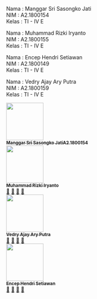 Nama : Manggar Sri Sasongko Jati <br>
NIM : A2.1800154 <br>
Kelas : TI - IV E <br>

Nama : Muhammad Rizki Iryanto <br>
NIM : A2.1800155 <br>
Kelas : TI - IV E <br>

Nama : Encep Hendri Setiawan  <br>
NIM : A2.1800149 <br>
Kelas : TI - IV E <br>

Nama : Vedry Ajay Ary Putra <br>
NIM : A2.1800159 <br>
Kelas : TI - IV E <br>

<tr>
     <!-- Baris 2 Max 7 Akun -->
     <td align="center"><a href="#"><img src="https://avatars0.githubusercontent.com/u/61769361?s=460&u=63a3756b2880bc06bafb56f49f64f9427085c7ee&v=4" width="100px;" alt=""/><br /><sub><b>Manggar Sri Sasongko Jati</b></sub><sub><b>A2.1800154</b></sub></td>
  <br>
  <tr>
     <!-- Baris 2 Max 7 Akun -->
     <td align="center"><a href="#"><img src="https://avatars1.githubusercontent.com/u/62083185?s=400&u=0e4124ad96780beb739df19666296b8dc82828e9&v=4" width="100px;" alt=""/><br /><sub><b>Muhammad Rizki Iryanto</b></sub></a><br /><a href="#" title="https://github.com/rizkiiryanto96">🔗</a> <a href="#" title="Documentation">📖</a> <a href="#" title="Profile">👀</a> <a href="#" title="Talks">📢</a></td>
  <br>
  <tr>
     <!-- Baris 2 Max 7 Akun -->
     <td align="center"><a href="#"><img src="https://avatars1.githubusercontent.com/u/66822894?s=400&u=fa3b8430e087bbf02c787491aac231c80ba7b9c2&v=4" width="100px;" alt=""/><br /><sub><b>Vedry Ajay Ary Putra</b></sub></a><br /><a href="#" title="https://github.com/VedryAP">🔗</a> <a href="#" title="Documentation">📖</a> <a href="#" title="Profile">👀</a> <a href="#" title="Talks">📢</a></td>
  <br>
  <tr>
     <!-- Baris 2 Max 7 Akun -->
     <td align="center"><a href="#"><img src="" width="100px;" alt=""/><br /><sub><b>Encep Hendri Setiawan</b></sub></a><br /><a href="#" title="">🔗</a> <a href="#" title="Documentation">📖</a> <a href="#" title="Profile">👀</a> <a href="#" title="Talks">📢</a></td>
</tr>